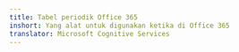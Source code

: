 ```yaml
---
title: Tabel periodik Office 365
inshort: Yang alat untuk digunakan ketika di Office 365
translator: Microsoft Cognitive Services
---
```





